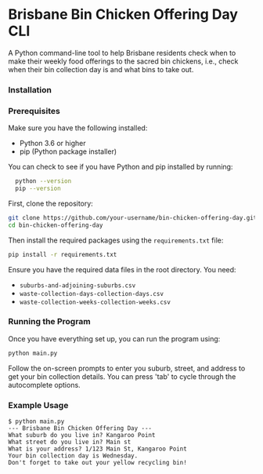 # Brisbane Bin Chicken Offering Day CLI

A Python command-line tool to help Brisbane residents check when to make their weekly food offerings to the sacred bin chickens, i.e., check when their bin collection day is and what bins to take out.

### Installation

### Prerequisites

Make sure you have the following installed:

- Python 3.6 or higher
- pip (Python package installer)

You can check to see if you have Python and pip installed by running:

```sh
  python --version
  pip --version
```

First, clone the repository:

```sh
git clone https://github.com/your-username/bin-chicken-offering-day.git
cd bin-chicken-offering-day
```

Then install the required packages using the `requirements.txt` file:

```sh
pip install -r requirements.txt
```

Ensure you have the required data files in the root directory. You need:
- `suburbs-and-adjoining-suburbs.csv`
- `waste-collection-days-collection-days.csv`
- `waste-collection-weeks-collection-weeks.csv`

### Running the Program
Once you have everything set up, you can run the program using:

```sh
python main.py
```

Follow the on-screen prompts to enter you suburb, street, and address to get your bin collection details. You can press 'tab' to cycle through the autocomplete options.

### Example Usage

```text
$ python main.py
--- Brisbane Bin Chicken Offering Day ---
What suburb do you live in? Kangaroo Point
What street do you live in? Main st
What is your address? 1/123 Main St, Kangaroo Point
Your bin collection day is Wednesday.
Don't forget to take out your yellow recycling bin!
```
